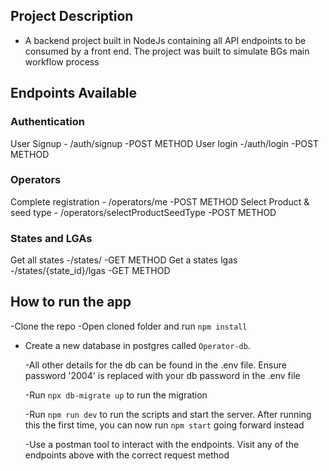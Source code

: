 ## Project Description

- A backend project built in NodeJs containing all API endpoints to be consumed by a front end. The project was built to simulate BGs main workflow process

## Endpoints Available

### Authentication

User Signup - /auth/signup -POST METHOD
User login -/auth/login -POST METHOD

### Operators

Complete registration - /operators/me -POST METHOD <Token Expected. Gotten from login above>
Select Product & seed type - /operators/selectProductSeedType -POST METHOD <Token Expected Gotten from login above>

### States and LGAs

Get all states -/states/ -GET METHOD
Get a states lgas -/states/{state_id}/lgas -GET METHOD

## How to run the app

-Clone the repo
-Open cloned folder and run `npm install`

- Create a new database in postgres called `Operator-db`.

  -All other details for the db can be found in the .env file. Ensure password '2004' is replaced with your db password in the .env file

  -Run `npx db-migrate up` to run the migration

  -Run `npm run dev` to run the scripts and start the server. After running this the first time, you can now run `npm start` going forward instead

  -Use a postman tool to interact with the endpoints. Visit any of the endpoints above with the correct request method
